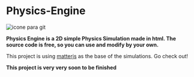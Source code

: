 # Physics-Engine
![icone para git](https://user-images.githubusercontent.com/89609653/191819554-dc03bb69-b591-45b4-ab59-6438d4027a15.png)

**Physics Engine is a 2D simple Physics Simulation made in html. The source code is free, so you can use and modify by your own.**

This project is using [matterjs](https://github.com/liabru/matter-js) as the base of the simulations. Go check out!

**This project is very very soon to be finished**
